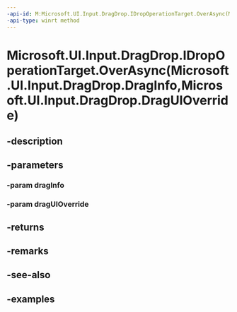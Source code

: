 ```yaml
---
-api-id: M:Microsoft.UI.Input.DragDrop.IDropOperationTarget.OverAsync(Microsoft.UI.Input.DragDrop.DragInfo,Microsoft.UI.Input.DragDrop.DragUIOverride)
-api-type: winrt method
---
```


# Microsoft.UI.Input.DragDrop.IDropOperationTarget.OverAsync(Microsoft.UI.Input.DragDrop.DragInfo,Microsoft.UI.Input.DragDrop.DragUIOverride)

<!--
public Windows.Foundation.IAsyncOperation<Windows.ApplicationModel.DataTransfer.DataPackageOperation> OverAsync (Microsoft.UI.Input.DragDrop.DragInfo dragInfo, Microsoft.UI.Input.DragDrop.DragUIOverride dragUIOverride);
-->

## -description

## -parameters

### -param dragInfo

### -param dragUIOverride

## -returns

## -remarks

## -see-also

## -examples
